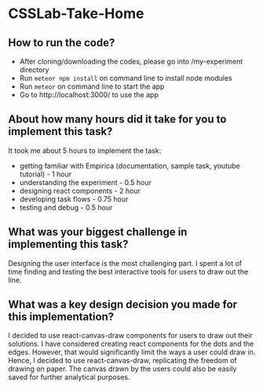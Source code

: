 # CSSLab-Take-Home

## How to run the code?
- After cloning/downloading the codes, please go into /my-experiment directory
- Run ```meteor npm install``` on command line to install node modules
- Run ```meteor``` on command line to start the app
- Go to http://localhost:3000/ to use the app

## About how many hours did it take for you to implement this task?
It took me about 5 hours to implement the task:
- getting familiar with Empirica (documentation, sample task, youtube tutorial) - 1 hour
- understanding the experiment - 0.5 hour
- designing react components - 2 hour
- developing task flows - 0.75 hour
- testing and debug - 0.5 hour


## What was your biggest challenge in implementing this task?
Designing the user interface is the most challenging part. I spent a lot of time finding and testing the best interactive tools for users to draw out the line.

## What was a key design decision you made for this implementation?
I decided to use react-canvas-draw components for users to draw out their solutions. I have considered creating react components for the dots and the edges. 
However, that would significantly limit the ways a user could draw in. Hence, I decided to use react-canvas-draw, replicating the freedom of drawing on paper.
The canvas drawn by the users could also be easily saved for further analytical purposes.
